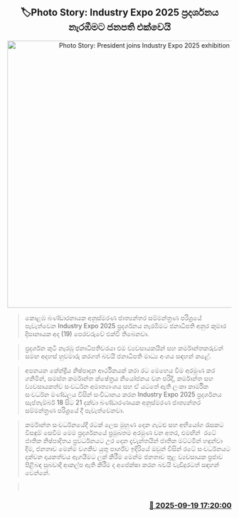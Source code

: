 <p align='center'><b><h2 align='center' title='Photo Story: President joins Industry Expo 2025 exhibition'>🏷Photo Story: Industry Expo 2025 ප්‍රදර්ශනය නැරඹීමට ජනපති එක්වෙයි</h2></b></p>
<p align='center'><img src='https://helakuru.sgp1.cdn.digitaloceanspaces.com/esana/images/lib/anura-president-expo.jpg' width='600' alt='Photo Story: President joins Industry Expo 2025 exhibition'></p>

> කොළඹ බණ්ඩාරනායක අනුස්මරණ ජාත්‍යන්තර සම්මන්ත්‍රණ පරිශ්‍රයේ පැවැත්වෙන Industry Expo 2025 ප්‍රදර්ශනය නැරඹීමට ජනාධිපති අනුර කුමාර දිසානායක අද (19) පෙරවරුවේ එක්වී තිබෙනවා.

> ප්‍රදර්ශන කුටි නැරඹූ ජනාධිපතිවරයා එම ව්‍යවසායකයින් සහ කර්මාන්තකරුවන් සමඟ අදහස් හුවමාරු කරගත් බවයි ජනාධිපති මාධ්‍ය අංශය සඳහන් කළේ.

> අපනයන කේන්ද්‍රීය නිෂ්පාදන ආර්ථිකයක් කරා රට මෙහෙය වීම අරමුණ කර ගනිමින්, සමස්ත කර්මාන්ත ක්ෂේත්‍රය නියෝජනය වන පරිදි, කර්මාන්ත සහ ව්‍යවසායකත්ව සංවර්ධන අමාත්‍යාංශය සහ ඒ යටතේ ඇති ලංකා කාර්මික සංවර්ධන මණ්ඩලය විසින් සංවිධානය කරන Industry Expo 2025 ප්‍රදර්ශනය සැප්තැම්බර් 18 සිට 21 දක්වා බණ්ඩාරණායක අනුස්මරණ ජාත්‍යන්තර සම්මන්ත්‍රණ පරිශ්‍රයේ දී පැවැත්වෙනවා.

> කර්මාන්ත සංවර්ධනයේදී රටක් ලෙස මුහුණ දෙන ගැටළු සහ අභියෝග රැසකට විසඳුම් සෙවීම මෙම ප්‍රදර්ශනයේ ප්‍රමුඛතම අරමුණ වන අතර, එමඟින්  රටේ ජාතික නිෂ්පාදිතය ප්‍රවර්ධනයට උර දෙන දැවැන්තයින් ජාතික මට්ටමින් හඳුන්වා දීම, ජනතාව මෙන්ම වගකිව යුතු පාර්ශ්ව ඉදිරියේ ඔවුන් විසින් රටේ සංවර්ධනයට දක්වන දායකත්වය ඇගයීමට ලක් කිරීම මෙන්ම ජනතාව තුළ ව්‍යවසායක ප්‍රජාව පිළිබඳ සුබවාදී ආකල්ප ඇති කිරීම ද අපේක්ෂා කරන බවයි වැඩිදුරටත් සඳහන් වෙන්නේ.

>  



<h3 align='right'><a href='https://www.helakuru.lk/esana/p/113806/'>📅 2025-09-19 17:20:00</a></h3>

